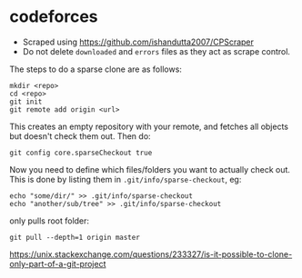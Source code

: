 ﻿# codeforces

- Scraped using https://github.com/ishandutta2007/CPScraper
- Do not delete `downloaded` and `errors` files as they act as scrape control.

The steps to do a sparse clone are as follows:
```
mkdir <repo>
cd <repo>
git init
git remote add origin <url>
```

This creates an empty repository with your remote, and fetches all objects but doesn't check them out. Then do:
```
git config core.sparseCheckout true
```

Now you need to define which files/folders you want to actually check out. This is done by listing them in `.git/info/sparse-checkout`, eg:

```
echo "some/dir/" >> .git/info/sparse-checkout
echo "another/sub/tree" >> .git/info/sparse-checkout
```

only pulls root folder:
```
git pull --depth=1 origin master
```

https://unix.stackexchange.com/questions/233327/is-it-possible-to-clone-only-part-of-a-git-project

